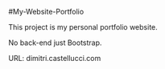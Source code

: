 #My-Website-Portfolio

This project is my personal portfolio website.

No back-end just Bootstrap.

URL: dimitri.castellucci.com
